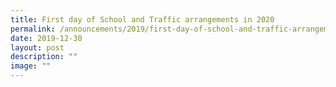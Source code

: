 ```yaml
---
title: First day of School and Traffic arrangements in 2020
permalink: /announcements/2019/first-day-of-school-and-traffic-arrangements-in-2020/
date: 2019-12-30
layout: post
description: ""
image: ""
---
```

